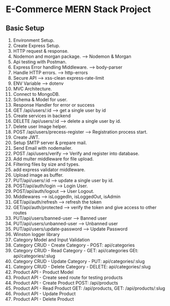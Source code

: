 # E-Commerce MERN Stack Project

## Basic Setup

1.  Environment Setup.
2.  Create Express Setup.
3.  HTTP request & response.
4.  Nodemon and morgan package. --> Nodemon & Morgan
5.  Api testing with Postman.
6.  Express Error handling Middleware. --> body-parser
7.  Handle HTTP errors. --> http-errors
8.  Secure API --> xss-clean express-rate-limit
9.  ENV Variable --> dotenv
10. MVC Architecture.
11. Connect to MongoDB.
12. Schema & Model for user.
13. Response Handler for error or success
14. GET /api/users/:id --> get a single user by id
15. Create services in backend
16. DELETE /api/users/:id --> delete a single user by id.
17. Delete user Image helper.
18. POST /api/users/precess-register --> Registration process start.
19. Create JWT.
20. Setup SMTP server & prepare mail.
21. Send Email with nodemailer.
22. POST /api/users/verify --> Verify and register into database.
23. Add multer middleware for file upload.
24. Filtering files by size and types.
25. add express validator middleware.
26. Upload image as buffer.
27. PUT/api/users/:id --> update a single user by id.
28. POST/api/auth/login --> Login User.
29. POST/api/auth/logout --> User Logout.
30. Middlewares --> isLoggedIn, isLoggedOut, isAdmin
31. GET/api/auth/refresh --> refresh the token
32. GET/api/auth/protected --> verify the token and give access to other routes
33. PUT/api/users/banned-user --> Banned user
34. PUT/api/users/unbanned-user --> Unbanned user
35. PUT/api/users/update-password --> Update Password
36. Winston logger library
37. Category Model and Input Validation
38. Category CRUD - Create Category - POST: api/categories
39. Category CRUD - Read Category -
    GET: api/categories
    GEt: api/categories/:slug
40. Category CRUD - Update Category - PUT: api/categories/:slug
41. Category CRUD - Delete Category - DELETE: api/categories/:slug
42. Product API - Product Model
43. Product API - Create seed route for testing products
44. Product API - Create Product POST: /api/products
45. Product API - Read Product GET: /api/products, GET: /api/products/:slug
46. Product API - Update Product
47. Product API - Delete Product
